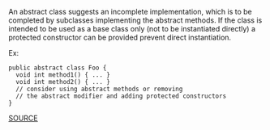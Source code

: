 An abstract class suggests an incomplete implementation, which is to be completed by subclasses implementing the abstract methods.
If the class is intended to be used as a base class only (not to be instantiated directly) a protected constructor can be provided prevent direct instantiation.

Ex:

    public abstract class Foo {
      void int method1() { ... }
      void int method2() { ... }
      // consider using abstract methods or removing
      // the abstract modifier and adding protected constructors
    }

[SOURCE](http://pmd.sourceforge.net/pmd-5.3.2/pmd-java/rules/java/design.html#AbstractClassWithoutAbstractMethod)
